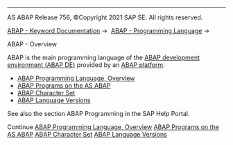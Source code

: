   

* * *

AS ABAP Release 756, ©Copyright 2021 SAP SE. All rights reserved.

[ABAP - Keyword Documentation](javascript:call_link\('abenabap.htm'\)) →  [ABAP - Programming Language](javascript:call_link\('abenabap_reference.htm'\)) → 

ABAP - Overview

ABAP is the main programming language of the [ABAP development environment (ABAP DE)](javascript:call_link\('abenabap_dev_envir_glosry.htm'\) "Glossary Entry") provided by an [ABAP platform](javascript:call_link\('abenabap_platform_glosry.htm'\) "Glossary Entry").

-   [ABAP Programming Language, Overview](javascript:call_link\('abenabap_overview.htm'\))
-   [ABAP Programs on the AS ABAP](javascript:call_link\('abenorganization_of_modules.htm'\))
-   [ABAP Character Set](javascript:call_link\('abencharacter_sets.htm'\))
-   [ABAP Language Versions](javascript:call_link\('abenabap_versions.htm'\))

See also the section ABAP Programming in the SAP Help Portal.

Continue
[ABAP Programming Language, Overview](javascript:call_link\('abenabap_overview.htm'\))
[ABAP Programs on the AS ABAP](javascript:call_link\('abenorganization_of_modules.htm'\))
[ABAP Character Set](javascript:call_link\('abencharacter_sets.htm'\))
[ABAP Language Versions](javascript:call_link\('abenabap_versions.htm'\))